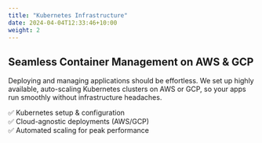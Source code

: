 ```yaml
---
title: "Kubernetes Infrastructure"
date: 2024-04-04T12:33:46+10:00
weight: 2
---
```




## Seamless Container Management on AWS & GCP
Deploying and managing applications should be effortless. We set up highly available, auto-scaling Kubernetes clusters on AWS or GCP, so your apps run smoothly without infrastructure headaches.

✅ Kubernetes setup & configuration
<br>
✅ Cloud-agnostic deployments (AWS/GCP)
<br>
✅ Automated scaling for peak performance


